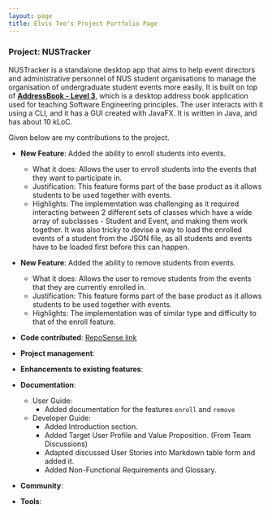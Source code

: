 ```yaml
---
layout: page
title: Elvis Teo's Project Portfolio Page
---
```


### Project: NUSTracker

NUSTracker is a standalone desktop app that aims to help event directors and administrative personnel of
NUS student organisations to manage the organisation of undergraduate student events more easily.
It is built on top of **[AddressBook - Level 3](https://se-education.org/addressbook-level3)**, which is a desktop address book application used for teaching Software Engineering principles. The user interacts with it using a CLI, and it has a GUI created with JavaFX. It is written in Java, and has about 10 kLoC.

Given below are my contributions to the project.

* **New Feature**: Added the ability to enroll students into events.
  * What it does: Allows the user to enroll students into the events that they want to participate in.
  * Justification: This feature forms part of the base product as it allows students to be used together with events.
  * Highlights: The implementation was challenging as it required interacting between 2 different sets of classes which have a wide array of subclasses - Student and Event, and making them work together.
  It was also tricky to devise a way to load the enrolled events of a student from the JSON file, as all students and events have to be loaded first before this can happen.

* **New Feature**: Added the ability to remove students from events.
  * What it does: Allows the user to remove students from the events that they are currently enrolled in.
  * Justification: This feature forms part of the base product as it allows students to be used together with events.
  * Highlights: The implementation was of similar type and difficulty to that of the enroll feature.

* **Code contributed**: [RepoSense link]()

* **Project management**:
  <!--- * Managed releases `v1.3` - `v1.5rc` (3 releases) on GitHub --->

* **Enhancements to existing features**:
  <!--- Changed the edit command to identify students by student ID instead of by index in the GUI's list.

  * Updated the GUI color scheme (Pull requests [\#33](), [\#34]())
  * Wrote additional tests for existing features to increase coverage from 88% to 92% (Pull requests [\#36](), [\#38]()) --->

* **Documentation**:
  * User Guide:
    * Added documentation for the features `enroll` and `remove` 
  * Developer Guide:
    * Added Introduction section.
    * Added Target User Profile and Value Proposition. (From Team Discussions)
    * Adapted discussed User Stories into Markdown table form and added it.
    * Added Non-Functional Requirements and Glossary.

* **Community**:
  <!---
  * PRs reviewed (with non-trivial review comments): [\#12](), [\#32](), [\#19](), [\#42]()
  * Contributed to forum discussions (examples: [1](), [2](), [3](), [4]())
  * Reported bugs and suggestions for other teams in the class (examples: [1](), [2](), [3]())
  * Some parts of the history feature I added was adopted by several other class mates ([1](), [2]())
  --->
  
* **Tools**:
  <!---
  * Integrated a third party library (Natty) to the project ([\#42]())
  * Integrated a new Github plugin (CircleCI) to the team repo
  --->

